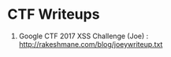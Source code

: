 # CTF Writeups

1) Google CTF 2017 XSS Challenge (Joe) : http://rakeshmane.com/blog/joeywriteup.txt
